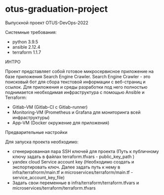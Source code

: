# otus-graduation-project
Выпускной проект OTUS-DevOps-2022

Системные требования:

- python 3.9.5
- ansible 2.12.4
- terraform 1.1.7

ИНТРО

Проект представляет собой готовое микросервисное приложение на базе приложения Search Engine Crawler.
Search Engine Crawler - это поисковый бот для сбора текстовой информации с веб-страниц и ссылок.
Для приложения и среды разработки под него полностью поднимается необходимая инфраструктура с помощью Ansible и Terraform:
 - Gitlab-VM (Gitlab-CI c Gitlab-runner)
 - Monitoring-VM (Prometheus и Grafana для мониторинга всей инфраструктуры)
 - App-VM (Docker окружение для приложения)

Предварительные настройки

 Для запуска проекта необходимо:
  - сгенерированная пара SSH ключей для проекта (Путь к публичному ключу задать в файлах terraform.tfvars - public_key_path )
  - yandex cloud Service account key (Необходимо создать и экспортировать ключ. Далее задать путь к нему в infra/terrafrorm/main.tf и microservices/terraform/main.tf - service_account_key_file)
  - Задать свои переменные в infra/terraform/terraform.tfvars и microservices/terraform/terraform.tfvars